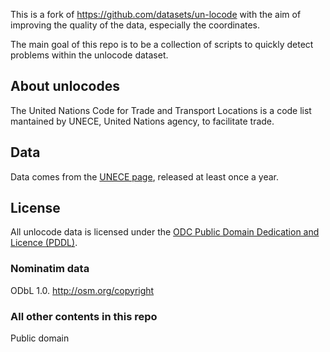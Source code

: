 This is a fork of https://github.com/datasets/un-locode with the aim of improving the quality of the data, especially the coordinates.

The main goal of this repo is to be a collection of scripts to quickly detect problems within the unlocode dataset.

## About unlocodes

The United Nations Code for Trade and Transport Locations is a code list mantained by UNECE, United Nations agency, to facilitate trade.

## Data

Data comes from the [UNECE page](http://www.unece.org/cefact/locode/welcome.html), released at least once a year.

## License

All unlocode data is licensed under the [ODC Public Domain Dedication and Licence (PDDL)](http://opendatacommons.org/licenses/pddl/1-0/).

### Nominatim data
ODbL 1.0. http://osm.org/copyright

### All other contents in this repo
Public domain